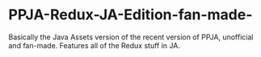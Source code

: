 # PPJA-Redux-JA-Edition-fan-made-
Basically the Java Assets version of the recent version of PPJA, unofficial and fan-made. Features all of the Redux stuff in JA.
